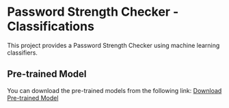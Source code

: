 # Password Strength Checker - Classifications

This project provides a Password Strength Checker using machine learning classifiers.

## Pre-trained Model

You can download the pre-trained models from the following link:
[Download Pre-trained Model](https://mega.nz/file/Z35XgYiK#MfYW4vc9S3mNSwmf5EXzsDRzfb74v3JGATJSUZWBpWI)
